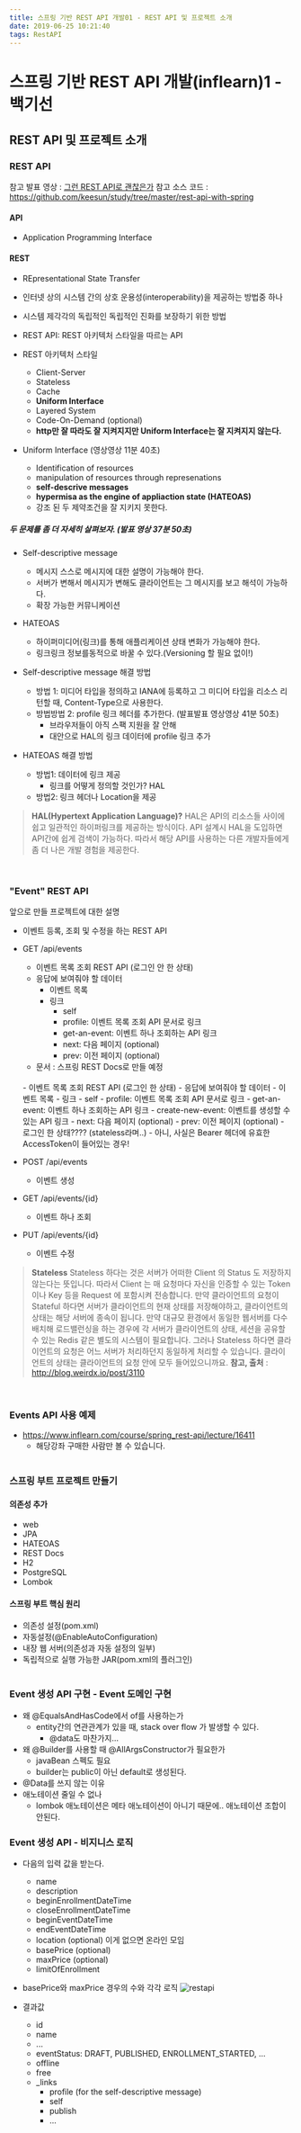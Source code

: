 ```yaml
---
title: 스프링 기반 REST API 개발01 - REST API 및 프로젝트 소개
date: 2019-06-25 10:21:40
tags: RestAPI
---
```

# 스프링 기반 REST API 개발(inflearn)1 - 백기선
## REST API 및 프로젝트 소개
### REST API
참고 발표 영상 : [그런 REST API로 괜찮은가](https://www.youtube.com/watch?v=RP_f5dMoHFc)
참고 소스 코드 : https://github.com/keesun/study/tree/master/rest-api-with-spring

#### API
- Application Programming Interface

#### REST 
- REpresentational State Transfer
- 인터넷 상의 시스템 간의 상호 운용성(interoperability)을 제공하는 방법중 하나
- 시스템 제각각의 독립적인 독립적인 진화를 보장하기 위한 방법
- REST API: REST 아키텍처 스타일을 따르는 API

- REST 아키텍처 스타일
    - Client-Server
    - Stateless
    - Cache
    - **Uniform Interface**
    - Layered System
    - Code-On-Demand (optional)
    - **http만 잘 따라도 잘 지켜지지만 Uniform Interface는 잘 지켜지지 않는다.**
    
- Uniform Interface (영상영상 11분 40초)
    - Identification of resources
    - manipulation of resources through represenations
    - **self-descrive messages**
    - **hypermisa as the engine of appliaction state (HATEOAS)**
    - 강조 된 두 제약조건을 잘 지키지 못한다.

##### 두 문제를 좀 더 자세히 살펴보자. (발표 영상 37분 50초)
- Self-descriptive message
    - 메시지 스스로 메시지에 대한 설명이 가능해야 한다.
    - 서버가 변해서 메시지가 변해도 클라이언트는 그 메시지를 보고 해석이 가능하다.
    - 확장 가능한 커뮤니케이션
- HATEOAS
    - 하이퍼미디어(링크)를 통해 애플리케이션 상태 변화가 가능해야 한다.
    - 링크링크 정보를동적으로 바꿀 수 있다.(Versioning 할 필요 없이!)

- Self-descriptive message 해결 방법
    - 방법 1: 미디어 타입을 정의하고 IANA에 등록하고 그 미디어 타입을 리소스 리턴할 때, Content-Type으로 사용한다.
    - 방법방법 2: profile 링크 헤더를 추가한다. (발표발표 영상영상 41분 50초)
        - 브라우저들이 아직 스팩 지원을 잘 안해
        - 대안으로 HAL의 링크 데이터에 profile 링크 추가
- HATEOAS 해결 방법
    - 방법1: 데이터에 링크 제공
        - 링크를 어떻게 정의할 것인가? HAL
    - 방법2: 링크 헤더나 Location을 제공
    
> **HAL(Hypertext Application Language)?**
HAL은 API의 리소스들 사이에 쉽고 일관적인 하이퍼링크를 제공하는 방식이다. 
API 설계시 HAL을 도입하면 API간에 쉽게 검색이 가능하다. 
따라서 해당 API를 사용하는 다른 개발자들에게 좀 더 나은 개발 경험을 제공한다.

<br>

### "Event" REST API
앞으로 만들 프로젝트에 대한 설명

- 이벤트 등록, 조회 및 수정을 하는 REST API
- GET /api/events
    - 이벤트 목록 조회 REST API (로그인 안 한 상태)
    - 응답에 보여줘야 할 데이터
        - 이벤트 목록
        - 링크
            - self
            - profile: 이벤트 목록 조회 API 문서로 링크
            - get-an-event: 이벤트 하나 조회하는 API 링크
            - next: 다음 페이지 (optional)
            - prev: 이전 페이지 (optional)
    - 문서 : 스프링 REST Docs로 만들 예정
    <br>
    - 이벤트 목록 조회 REST API (로그인 한 상태)
        - 응답에 보여줘야 할 데이터
            - 이벤트 목록
            - 링크 
                - self
                - profile: 이벤트 목록 조회 API 문서로 링크
                - get-an-event: 이벤트 하나 조회하는 API 링크
                - create-new-event: 이벤트를 생성할 수있는 API 링크
                - next: 다음 페이지 (optional)
                - prev: 이전 페이지 (optional)
        - 로그인 한 상태???? (stateless라며..)
            - 아니, 사실은 Bearer 헤더에 유효한 AccessToken이 들어있는 경우!

- POST /api/events
    - 이벤트 생성
- GET /api/events/{id}
    - 이벤트 하나 조회
- PUT /api/events/{id}
    - 이벤트 수정
    
> **Stateless**
Stateless 하다는 것은 서버가 어떠한 Client 의 Status 도 저장하지 않는다는 뜻입니다. 
따라서 Client 는 매 요청마다 자신을 인증할 수 있는 Token 이나 Key 등을 Request 에 포함시켜 전송합니다. 만약 클라이언트의 요청이 Stateful 하다면 서버가 클라이언트의 현재 상태를 저장해야하고, 클라이언트의 상태는 해당 서버에 종속이 됩니다. 
만약 대규모 환경에서 동일한 웹서버를 다수 배치해 로드밸런싱을 하는 경우에 각 서버가 클라이언트의 상태, 세션을 공유할 수 있는 Redis 같은 별도의 시스템이 필요합니다. 
그러나 Stateless 하다면 클라이언트의 요청은 어느 서버가 처리하던지 동일하게 처리할 수 있습니다. 
클라이언트의 상태는 클라이언트의 요청 안에 모두 들어있으니까요.
**참고, 출처** : http://blog.weirdx.io/post/3110
<br>

### Events API 사용 예제
- https://www.inflearn.com/course/spring_rest-api/lecture/16411
    - 해당강좌 구매한 사람만 볼 수 있습니다.
<br><br>

### 스프링 부트 프로젝트 만들기
#### 의존성 추가
- web
- JPA
- HATEOAS
- REST Docs
- H2
- PostgreSQL
- Lombok

#### 스프링 부트 핵심 원리
- 의존성 설정(pom.xml)
- 자동설정(@EnableAutoConfiguration)
- 내장 웹 서버(의존성과 자동 설정의 일부)
- 독립적으로 실행 가능한 JAR(pom.xml의 플러그인)
<br><br>

### Event 생성 API 구현 - Event 도메인 구현
- 왜 @EqualsAndHasCode에서 of를 사용하는가
    - entity간의 연관관계가 있을 때, stack over flow 가 발생할 수 있다.
        - @data도 마찬가지...
- 왜 @Builder를 사용할 때 @AllArgsConstructor가 필요한가
    - javaBean 스펙도 필요
    - builder는 public이 아닌 default로 생성된다.
- @Data를 쓰지 않는 이유
- 애노테이션 줄일 수 없나
    - lombok 애노테이션은 메타 애노테이션이 아니기 때문에.. 애노테이션 조합이 안된다.

### Event 생성 API - 비지니스 로직 
- 다음의 입력 값을 받는다.
    - name
    - description
    - beginEnrollmentDateTime
    - closeEnrollmentDateTime
    - beginEventDateTime
    - endEventDateTime
    - location (optional) 이게 없으면 온라인 모임
    - basePrice (optional)
    - maxPrice (optional)
    - limitOfEnrollment
    
- basePrice와 maxPrice 경우의 수와 각각 로직
    ![restapi](/images/restapi/restapi01-1.png)

- 결과값
    - id
    - name
    - ...
    - eventStatus: DRAFT, PUBLISHED, ENROLLMENT_STARTED, ...
    - offline
    - free
    - _links 
        - profile (for the self-descriptive message)
        - self
        - publish
        - ...
<br><br>


